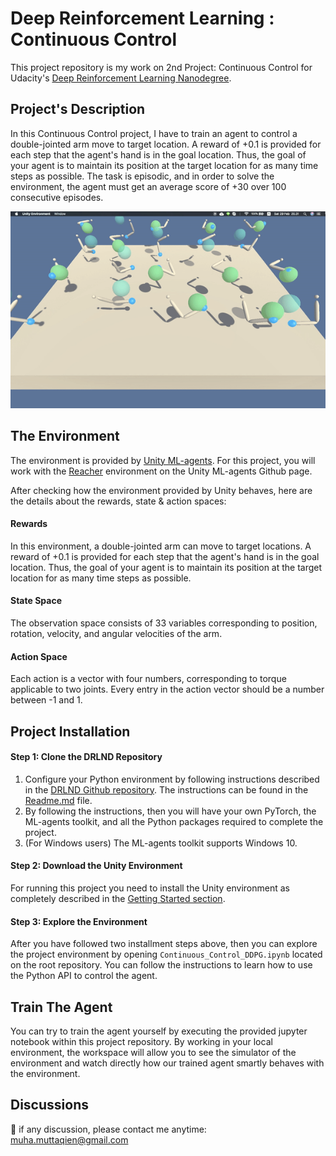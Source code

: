 # Deep Reinforcement Learning : Continuous Control

This project repository is my work on 2nd Project: Continuous Control for Udacity's [Deep Reinforcement Learning Nanodegree](https://www.udacity.com/course/deep-reinforcement-learning-nanodegree--nd893).

## Project's Description

In this Continuous Control project, I have to train an agent to control a double-jointed arm move to target location. A reward of +0.1 is provided for each step that the agent's hand is in the goal location. Thus, the goal of your agent is to maintain its position at the target location for as many time steps as possible. The task is episodic, and in order to solve the environment, the agent must get an average score of +30 over 100 consecutive episodes.

![In Project 2, train an agent to control a robotic arms.](./images/robotic_arm_reacher.gif)

## The Environment

The environment is provided by [Unity ML-agents](https://github.com/Unity-Technologies/ml-agents). For this project, you will work with the [Reacher](https://github.com/Unity-Technologies/ml-agents/blob/master/docs/Learning-Environment-Examples.md#reacher) environment on the Unity ML-agents Github page.

After checking how the environment provided by Unity behaves, here are the details about the rewards, state & action spaces:

#### Rewards

In this environment, a double-jointed arm can move to target locations. A reward of +0.1 is provided for each step that the agent's hand is in the goal location. Thus, the goal of your agent is to maintain its position at the target location for as many time steps as possible.

#### State Space

The observation space consists of 33 variables corresponding to position, rotation, velocity, and angular velocities of the arm. 

#### Action Space

Each action is a vector with four numbers, corresponding to torque applicable to two joints. Every entry in the action vector should be a number between -1 and 1.

## Project Installation

#### Step 1: Clone the DRLND Repository
1. Configure your Python environment by following instructions described in the [DRLND Github repository](https://github.com/udacity/deep-reinforcement-learning#dependencies). The instructions can be found in the [Readme.md](https://github.com/Unity-Technologies/ml-agents/blob/master/docs/Readme.md) file.
2. By following the instructions, then you will have your own PyTorch, the ML-agents toolkit, and all the Python packages required to complete the project.
3. (For Windows users) The ML-agents toolkit supports Windows 10.

#### Step 2: Download the Unity Environment
For running this project you need to install the Unity environment as completely described in the [Getting Started section](https://github.com/udacity/deep-reinforcement-learning/blob/master/p2_continuous-control/README.md).

#### Step 3: Explore the Environment
After you have followed two installment steps above, then you can explore the project environment by opening `Continuous_Control_DDPG.ipynb` located on the root repository. You can follow the instructions to learn how to use the Python API to control the agent.

## Train The Agent
You can try to train the agent yourself by executing the provided jupyter notebook within this project repository. By working in your local environment, the workspace will allow you to see the simulator of the environment and watch directly how our trained agent smartly behaves with the environment.

## Discussions
📨 if any discussion, please contact me anytime: muha.muttaqien@gmail.com
